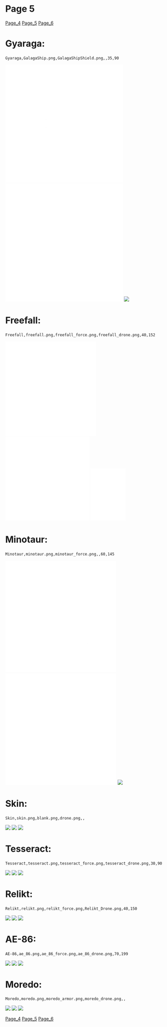 # Page 5
[Page_4](./Page_4.md)
[Page_5](./Page_5.md)
[Page_6](./Page_6.md)

# **Gyaraga**: 

`Gyaraga,GalagaShip.png,GalagaShipShield.png,,35,90`

![](https://github.com/areon546/NovaDriftCustomSkinRepository/raw/main/custom_skins/GalagaShip.png)
![](https://github.com/areon546/NovaDriftCustomSkinRepository/raw/main/custom_skins/GalagaShipShield.png)
![](https://github.com/areon546/NovaDriftCustomSkinRepository/raw/main/custom_skins/)


# **Freefall**: 

`Freefall,freefall.png,freefall_force.png,freefall_drone.png,40,152`

![](https://github.com/areon546/NovaDriftCustomSkinRepository/raw/main/custom_skins/freefall.png)
![](https://github.com/areon546/NovaDriftCustomSkinRepository/raw/main/custom_skins/freefall_force.png)
![](https://github.com/areon546/NovaDriftCustomSkinRepository/raw/main/custom_skins/freefall_drone.png)


# **Minotaur**: 

`Minotaur,minotaur.png,minotaur_force.png,,60,145`

![](https://github.com/areon546/NovaDriftCustomSkinRepository/raw/main/custom_skins/minotaur.png)
![](https://github.com/areon546/NovaDriftCustomSkinRepository/raw/main/custom_skins/minotaur_force.png)
![](https://github.com/areon546/NovaDriftCustomSkinRepository/raw/main/custom_skins/)


# **Skin**: 

`Skin,skin.png,blank.png,drone.png,,`

![](https://github.com/areon546/NovaDriftCustomSkinRepository/raw/main/custom_skins/skin.png)
![](https://github.com/areon546/NovaDriftCustomSkinRepository/raw/main/custom_skins/blank.png)
![](https://github.com/areon546/NovaDriftCustomSkinRepository/raw/main/custom_skins/drone.png)


# **Tesseract**: 

`Tesseract,tesseract.png,tesseract_force.png,tesseract_drone.png,30,90`

![](https://github.com/areon546/NovaDriftCustomSkinRepository/raw/main/custom_skins/tesseract.png)
![](https://github.com/areon546/NovaDriftCustomSkinRepository/raw/main/custom_skins/tesseract_force.png)
![](https://github.com/areon546/NovaDriftCustomSkinRepository/raw/main/custom_skins/tesseract_drone.png)


# **Relikt**: 

`Relikt,relikt.png,relikt_force.png,Relikt_Drone.png,40,150`

![](https://github.com/areon546/NovaDriftCustomSkinRepository/raw/main/custom_skins/relikt.png)
![](https://github.com/areon546/NovaDriftCustomSkinRepository/raw/main/custom_skins/relikt_force.png)
![](https://github.com/areon546/NovaDriftCustomSkinRepository/raw/main/custom_skins/Relikt_Drone.png)


# **AE-86**: 

`AE-86,ae_86.png,ae_86_force.png,ae_86_drone.png,70,199`

![](https://github.com/areon546/NovaDriftCustomSkinRepository/raw/main/custom_skins/ae_86.png)
![](https://github.com/areon546/NovaDriftCustomSkinRepository/raw/main/custom_skins/ae_86_force.png)
![](https://github.com/areon546/NovaDriftCustomSkinRepository/raw/main/custom_skins/ae_86_drone.png)


# **Moredo**: 

`Moredo,moredo.png,moredo_armor.png,moredo_drone.png,,`

![](https://github.com/areon546/NovaDriftCustomSkinRepository/raw/main/custom_skins/moredo.png)
![](https://github.com/areon546/NovaDriftCustomSkinRepository/raw/main/custom_skins/moredo_armor.png)
![](https://github.com/areon546/NovaDriftCustomSkinRepository/raw/main/custom_skins/moredo_drone.png)

[Page_4](./Page_4.md)
[Page_5](./Page_5.md)
[Page_6](./Page_6.md)
